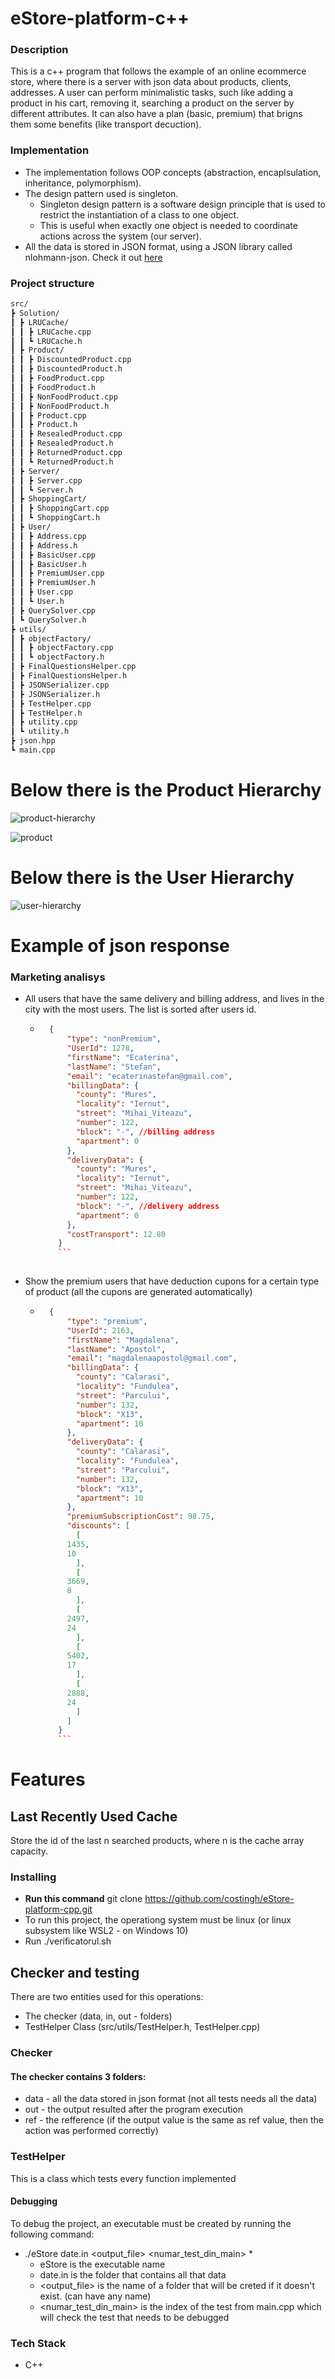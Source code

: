 # eStore-platform-c++

### Description

This is a c++ program that follows the example of an online ecommerce store, where there is a server with json data about products, clients, addresses. A user can perform minimalistic tasks, such like adding a product in his cart, removing it, searching a product on the server by different attributes. It can also have a plan (basic, premium) that brigns them some benefits (like transport decuction).

### Implementation

* The implementation follows OOP concepts (abstraction, encaplsulation, inheritance, polymorphism). 
* The design pattern used is singleton.
	* Singleton design pattern is a software design principle that is used to restrict the instantiation of a class to one object. 
	* This is useful when exactly one object is needed to coordinate actions across the system (our server). 
* All the data is stored in JSON format, using a JSON library called nlohmann-json. Check it out [here](https://github.com/nlohmann/json) 

### Project structure

```bash
src/
┣ Solution/
┃ ┣ LRUCache/
┃ ┃ ┣ LRUCache.cpp
┃ ┃ ┗ LRUCache.h
┃ ┣ Product/
┃ ┃ ┣ DiscountedProduct.cpp
┃ ┃ ┣ DiscountedProduct.h
┃ ┃ ┣ FoodProduct.cpp
┃ ┃ ┣ FoodProduct.h
┃ ┃ ┣ NonFoodProduct.cpp
┃ ┃ ┣ NonFoodProduct.h
┃ ┃ ┣ Product.cpp
┃ ┃ ┣ Product.h
┃ ┃ ┣ ResealedProduct.cpp
┃ ┃ ┣ ResealedProduct.h
┃ ┃ ┣ ReturnedProduct.cpp
┃ ┃ ┗ ReturnedProduct.h
┃ ┣ Server/
┃ ┃ ┣ Server.cpp
┃ ┃ ┗ Server.h
┃ ┣ ShoppingCart/
┃ ┃ ┣ ShoppingCart.cpp
┃ ┃ ┗ ShoppingCart.h
┃ ┣ User/
┃ ┃ ┣ Address.cpp
┃ ┃ ┣ Address.h
┃ ┃ ┣ BasicUser.cpp
┃ ┃ ┣ BasicUser.h
┃ ┃ ┣ PremiumUser.cpp
┃ ┃ ┣ PremiumUser.h
┃ ┃ ┣ User.cpp
┃ ┃ ┗ User.h
┃ ┣ QuerySolver.cpp
┃ ┗ QuerySolver.h
┣ utils/ 
┃ ┣ objectFactory/ 
┃ ┃ ┣ objectFactory.cpp 
┃ ┃ ┗ objectFactory.h 
┃ ┣ FinalQuestionsHelper.cpp 
┃ ┣ FinalQuestionsHelper.h 
┃ ┣ JSONSerializer.cpp 
┃ ┣ JSONSerializer.h 
┃ ┣ TestHelper.cpp 
┃ ┣ TestHelper.h 
┃ ┣ utility.cpp
┃ ┗ utility.h
┣ json.hpp 
┗ main.cpp 
```

# Below there is the Product Hierarchy
![product-hierarchy](https://github.com/costingh/eStore-platform-cpp/blob/master/README-producthierarchy.jpg?raw=true)

![product](https://github.com/costingh/eStore-platform-cpp/blob/master/README-produs.png?raw=true)

# Below there is the User Hierarchy
![user-hierarchy](https://github.com/costingh/eStore-platform-cpp/blob/master/README-userhierarchy.png?raw=true)

# Example of json response

### Marketing analisys

* All users that have the same delivery and billing address, and lives in the city with the most users. The list is sorted after users id.

	* ```json
		{
		    "type": "nonPremium",
		    "UserId": 1278,
		    "firstName": "Ecaterina",
		    "lastName": "Stefan",
		    "email": "ecaterinastefan@gmail.com",
		    "billingData": {
		      "county": "Mures",
		      "locality": "Iernut",
		      "street": "Mihai_Viteazu",
		      "number": 122,
		      "block": "-", //billing address
		      "apartment": 0
		    },
		    "deliveryData": {
		      "county": "Mures",
		      "locality": "Iernut",
		      "street": "Mihai_Viteazu",
		      "number": 122,
		      "block": "-", //delivery address
		      "apartment": 0
		    },
		    "costTransport": 12.80
		  }
		  ```
 
* Show the premium users that have deduction cupons for a certain type of product (all the cupons are generated automatically)
	* ```json
		{
		    "type": "premium",
		    "UserId": 2163,
		    "firstName": "Magdalena",
		    "lastName": "Apostol",
		    "email": "magdalenaapostol@gmail.com",
		    "billingData": {
		      "county": "Calarasi",
		      "locality": "Fundulea",
		      "street": "Parcului",
		      "number": 132,
		      "block": "X13",
		      "apartment": 10
		    },
		    "deliveryData": {
		      "county": "Calarasi",
		      "locality": "Fundulea",
		      "street": "Parcului",
		      "number": 132,
		      "block": "X13",
		      "apartment": 10
		    },
		    "premiumSubscriptionCost": 98.75,
		    "discounts": [
		      [
			1435,
			10
		      ],
		      [
			3669,
			8
		      ],
		      [
			2497,
			24
		      ],
		      [
			5402,
			17
		      ],
		      [
			2888,
			24
		      ]
		    ]
		  }
		  ```
  
# Features

## Last Recently Used Cache

Store the id of the last n searched products, where n is the cache array capacity.
 
### Installing

* **Run this command** git clone https://github.com/costingh/eStore-platform-cpp.git
* To run this project, the operationg system must be linux (or linux subsystem like WSL2 - on Windows 10)
* Run ./verificatorul.sh

## Checker and testing

There are two entities used for this operations:
* The checker (data, in, out - folders)
* TestHelper Class (src/utils/TestHelper.h, TestHelper.cpp)

### Checker

#### The checker contains 3 folders:
* data - all the data stored in json format (not all tests needs all the data)
* out - the output resulted after the program execution
* ref - the refference (if the output value is the same as ref value, then the action was performed correctly)

### TestHelper

This is a class which tests every function implemented

#### Debugging

To debug the project, an executable must be created by running the following command: 
* ./eStore date.in <output_file> <numar_test_din_main> *
	* eStore is the executable name
	* date.in is the folder that contains all that data
	* <output_file> is the name of a folder that will be creted if it doesn't exist. (can have any name)
	* <numar_test_din_main> is the index of the test from main.cpp which will check the test that needs to be debugged

### Tech Stack
* C++
